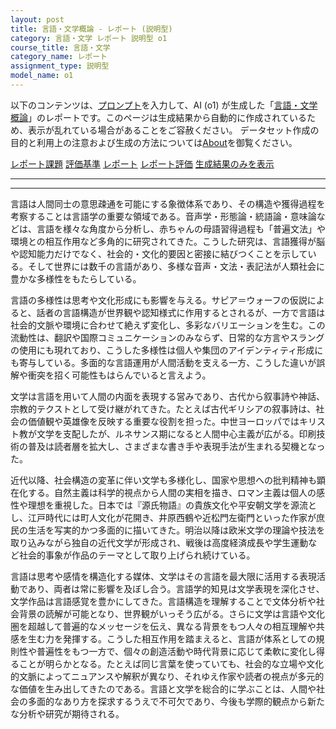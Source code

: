 ```yaml
---
layout: post
title: 言語・文学概論 - レポート (説明型)
category: 言語・文学 レポート 説明型 o1
course_title: 言語・文学
category_name: レポート
assignment_type: 説明型
model_name: o1
---
```


以下のコンテンツは、[プロンプト](https://github.com/takedatoshiyuki/synthetic_assignments/tree/main/generated/言語・文学/o1/prompt_レポート-説明型.md)を入力して、AI (o1) が生成した「[言語・文学概論](/contents/言語・文学/)」のレポートです。このページは生成結果から自動的に作成されているため、表示が乱れている場合があることをご容赦ください。
データセット作成の目的と利用上の注意および生成の方法については[About](/About)を御覧ください。

[レポート課題](../レポート課題-説明型)
[評価基準](../評価基準-説明型)
[レポート](../レポート-説明型)
[レポート評価](../レポート評価-説明型)
[生成結果のみを表示](https://github.com/takedatoshiyuki/synthetic_assignments/tree/main/generated/言語・文学/o1/レポート-説明型.md)
  

***
***
  
言語は人間同士の意思疎通を可能にする象徴体系であり、その構造や獲得過程を考察することは言語学の重要な領域である。音声学・形態論・統語論・意味論などは、言語を様々な角度から分析し、赤ちゃんの母語習得過程も「普遍文法」や環境との相互作用など多角的に研究されてきた。こうした研究は、言語獲得が脳や認知能力だけでなく、社会的・文化的要因と密接に結びつくことを示している。そして世界には数千の言語があり、多様な音声・文法・表記法が人類社会に豊かな多様性をもたらしている。  

言語の多様性は思考や文化形成にも影響を与える。サピア＝ウォーフの仮説によると、話者の言語構造が世界観や認知様式に作用するとされるが、一方で言語は社会的文脈や環境に合わせて絶えず変化し、多彩なバリエーションを生む。この流動性は、翻訳や国際コミュニケーションのみならず、日常的な方言やスラングの使用にも現れており、こうした多様性は個人や集団のアイデンティティ形成にも寄与している。多面的な言語運用が人間活動を支える一方、こうした違いが誤解や衝突を招く可能性もはらんでいると言えよう。  

文学は言語を用いて人間の内面を表現する営みであり、古代から叙事詩や神話、宗教的テクストとして受け継がれてきた。たとえば古代ギリシアの叙事詩は、社会の価値観や英雄像を反映する重要な役割を担った。中世ヨーロッパではキリスト教が文学を支配したが、ルネサンス期になると人間中心主義が広がる。印刷技術の普及は読者層を拡大し、さまざまな書き手や表現手法が生まれる契機となった。  

近代以降、社会構造の変革に伴い文学も多様化し、国家や思想への批判精神も顕在化する。自然主義は科学的視点から人間の実相を描き、ロマン主義は個人の感性や理想を重視した。日本では『源氏物語』の貴族文化や平安朝文学を源流とし、江戸時代には町人文化が花開き、井原西鶴や近松門左衛門といった作家が庶民の生活を写実的かつ多面的に描いてきた。明治以降は欧米文学の理論や技法を取り込みながら独自の近代文学が形成され、戦後は高度経済成長や学生運動など社会的事象が作品のテーマとして取り上げられ続けている。  

言語は思考や感情を構造化する媒体、文学はその言語を最大限に活用する表現活動であり、両者は常に影響を及ぼし合う。言語学的知見は文学表現を深化させ、文学作品は言語感覚を豊かにしてきた。言語構造を理解することで文体分析や社会背景の読解が可能となり、世界観がいっそう広がる。さらに文学は言語や文化圏を超越して普遍的なメッセージを伝え、異なる背景をもつ人々の相互理解や共感を生む力を発揮する。こうした相互作用を踏まえると、言語が体系としての規則性や普遍性をもつ一方で、個々の創造活動や時代背景に応じて柔軟に変化し得ることが明らかとなる。たとえば同じ言葉を使っていても、社会的な立場や文化的文脈によってニュアンスや解釈が異なり、それゆえ作家や読者の視点が多元的な価値を生み出してきたのである。言語と文学を総合的に学ぶことは、人間や社会の多面的なあり方を探求するうえで不可欠であり、今後も学際的観点から新たな分析や研究が期待される。

